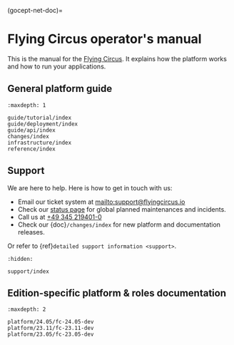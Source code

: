 (gocept-net-doc)=


# Flying Circus operator's manual

This is the manual for the [Flying Circus](http://flyingcircus.io). It
explains how the platform works and how to run your applications.

## General platform guide

```{toctree}
:maxdepth: 1

guide/tutorial/index
guide/deployment/index
guide/api/index
changes/index
infrastructure/index
reference/index
```

## Support

We are here to help. Here is how to get in touch with us:

- Email our ticket system at <mailto:support@flyingcircus.io>
- Check our [status page](http://status.flyingcircus.io/) for global planned maintenances and incidents.
- Call us at [+49 345 219401-0](tel:+493452194010)
- Check our {doc}`/changes/index` for new platform and documentation releases.

Or refer to {ref}`detailed support information <support>`.

```{toctree}
:hidden:

support/index
```

## Edition-specific platform & roles documentation

```{toctree}
:maxdepth: 2

platform/24.05/fc-24.05-dev
platform/23.11/fc-23.11-dev
platform/23.05/fc-23.05-dev
```

